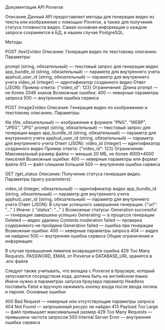 Документация API Pixverse

Описание
Данный API предоставляет методы для генерации видео из текста или изображения с помощью Pixverse, а также для получения статуса готовности видео.
Самая основная информация о каждом запросе сохраняется в БД, в нашем случае PostgreSQL.

Методы

POST /text2video
Описание: Генерация видео по текстовому описанию.
Параметры:

prompt (string, обязательный) — текстовый запрос для генерации видео
app_bundle_id (string, обязательный) — параметр для внутреннего учета
apphud_user_id (string, обязательный) — параметр для внутреннего учета
video_id (integer) — идентификатор созданного видео
Ответ (JSON):
Пример ответа: {"video_id": 123}
Ограничения:
Длина prompt — не более 2048 знаков
Возможные ошибки:
400 — неверные параметры запроса
500 — внутренняя ошибка сервиса

POST /image2video
Описание: Генерация видео по изображению и текстовому описанию.
Параметры:

file (file, обязательный) — изображение в формате "PNG", "WEBP", "JPEG", "JPG"
prompt (string, обязательный) — текстовый запрос для генерации видео
app_bundle_id (string, обязательный) — параметр для внутреннего учета
apphud_user_id (string, обязательный) — параметр для внутреннего учета
Ответ (JSON):
video_id (integer) — идентификатор созданного видео
Пример ответа: {"video_id": 123}
Ограничения:
Максимальный размер файла — меньше 20 МБ, не более 4000*4000 пикселей 
Возможные ошибки:
400 — неверные параметры или формат файла
413 — файл слишком большой
500 — внутренняя ошибка сервиса

GET /get_status
Описание: Получение статуса генерации видео.
Параметры (query parameters):

video_id (integer, обязательный) — идентификатор видео
app_bundle_id (string, обязательный) — параметр для внутреннего учета
apphud_user_id (string, обязательный) — параметр для внутреннего учета
Ответ (JSON):
В случае успешного завершения генерации:
{"url": "..." }
Иначе:
{ "status": "..." }
Возможные статусы:
Generation successful — генерация завершена успешно
Generating — в процессе генерации
Deleted — видео удалено
Contents moderation failed — проверка содержимого не пройдена
Generation failed — ошибка при генерации
Возможные ошибки:
400 — неверные параметры запроса
404 — видео не найдено
500 — внутренняя ошибка сервиса
Общие ограничения и информация:



В случае превышения лимитов возвращается ошибка 429 Too Many Requests.
PASSWORD, EMAIL от Pixverse и DATABASE_URL хранятся в .env файле

Следует также учитывать, что вкладка с Pixverse в браузере, который запускается посредством кода, должна быть на английском языке.
Иначе нужно в параметрах запуска браузера параметр Headless поставить False и вручную нажимать кнопку входа после ввода логина и пароля.
Основные ошибки:

400 Bad Request — неверные или отсутствующие параметры запроса
404 Not Found — запрошенный ресурс не найден
413 Payload Too Large — файл превышает максимальный размер
429 Too Many Requests — превышена частота запросов
500 Internal Server Error — внутренняя ошибка сервиса